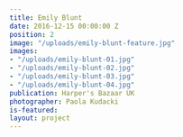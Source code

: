 ```yaml
---
title: Emily Blunt
date: 2016-12-15 00:00:00 Z
position: 2
image: "/uploads/emily-blunt-feature.jpg"
images:
- "/uploads/emily-blunt-01.jpg"
- "/uploads/emily-blunt-02.jpg"
- "/uploads/emily-blunt-03.jpg"
- "/uploads/emily-blunt-04.jpg"
publication: Harper's Bazaar UK
photographer: Paola Kudacki
is-featured: 
layout: project
---
```


